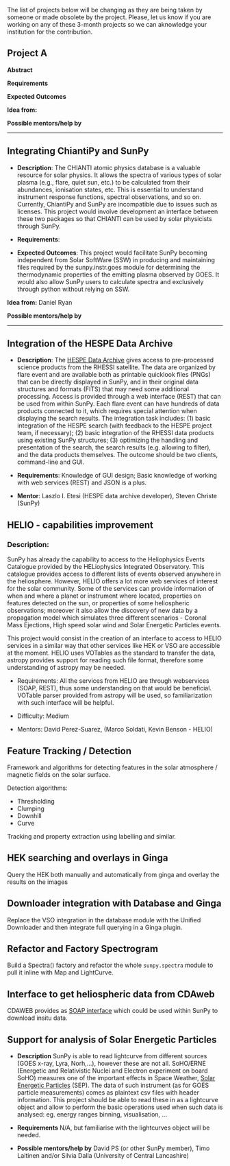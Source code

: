 The list of projects below will be changing as they are being taken by someone or made obsolete by the project.  Please, let us know if you are working on any of these 3-month projects so we can aknowledge your institution for the contribution.

## Project A
**Abstract**

**Requirements**

**Expected Outcomes**

**Idea from:**

**Possible mentors/help by**


***

## Integrating ChiantiPy and SunPy
* **Description**: The CHIANTI atomic physics database is a valuable resource for solar physics.  It allows the spectra of various types of solar plasma (e.g., flare, quiet sun, etc.) to be calculated from their abundances, ionisation states, etc.  This is essential to understand instrument response functions, spectral observations, and so on.
Currently, ChiantiPy and SunPy are incompatible due to issues such as licenses.  This project would involve development an interface between these two packages so that CHIANTI can be used by solar physicists through SunPy.

* **Requirements**:

* **Expected Outcomes**: This project would facilitate SunPy becoming independent from Solar SoftWare (SSW) in producing and maintaining files required by the sunpy.instr.goes module for determining the thermodynamic properties of the emitting plasma observed by GOES.  It would also allow SunPy users to calculate spectra and exclusively through python without relying on SSW.

**Idea from:** Daniel Ryan

**Possible mentors/help by**

***

## Integration of the HESPE Data Archive
* **Description**: The [HESPE Data Archive](http://hespe.eu/browser) gives access
to pre-processed science products from the RHESSI satellite. 
The data are organized by flare event and are available both as printable quicklook 
files (PNGs) that can be directly displayed in SunPy, and in their original data 
structures and formats (FITS) that may need some additional processing. 
Access is provided through a web interface (REST) that can be used from within SunPy. 
Each flare event can have hundreds of data products connected to it, which requires 
special attention when displaying the search results. 
The integration task includes: 
(1) basic integration of the HESPE search (with feedback to the HESPE project team,
if necessary); 
(2) basic integration of the RHESSI data products using existing SunPy structures; 
(3) optimizing the handling and presentation of the search, the search results 
(e.g. allowing to filter), and the data products themselves. 
The outcome should be two clients, command-line and GUI.

* **Requirements**: Knowledge of GUI design; Basic knowledge of working with web 
services (REST) and JSON is a plus.

* **Mentor**: Laszlo I. Etesi (HESPE data archive developer), Steven Christe (SunPy)

## HELIO - capabilities improvement

### Description:

SunPy has already the capability to access to the Heliophysics Events Catalogue provided by the HELiophysics Integrated Observatory.  This catalogue provides access to different lists of events observed anywhere in the heliosphere.  However, HELIO offers a lot more web services of interest for the solar community.  Some of the services can provide information of when and where a planet or instrument where located, properties on features detected on the sun, or properties of some heliospheric observations; moreover it also allow the discovery of new data by a propagation model which simulates three different scenarios - Coronal Mass Ejections, High speed solar wind and Solar Energetic Particles events.

This project would consist in the creation of an interface to access to HELIO services in a similar way that other services like HEK or VSO are accessible at the moment. HELIO uses VOTables as the standard to transfer the data, astropy provides support for reading such file format, therefore some understanding of astropy may be needed.   

* Requirements: All the services from HELIO are through webservices (SOAP, REST), thus some understanding on that would be beneficial. VOTable parser provided from astropy will be used, so familiarization with such interface will be helpful.

* Difficulty: Medium

* Mentors: David Perez-Suarez, (Marco Soldati, Kevin Benson - HELIO)

## Feature Tracking / Detection

Framework and algorithms for detecting features in the solar atmosphere / magnetic fields on the solar surface.

Detection algorithms:

* Thresholding
* Clumping
* Downhill
* Curve

Tracking and property extraction using labelling and similar. 

## HEK searching and overlays in Ginga

Query the HEK both manually and automatically from ginga and overlay the results on the images

## Downloader integration with Database and Ginga

Replace the VSO integration in the database module with the Unified Downloader and then integrate full querying in a Ginga plugin.

## Refactor and Factory Spectrogram

Build a Spectra() factory and refactor the whole `sunpy.spectra` module to pull it inline with Map and LightCurve.

## Interface to get heliospheric data from CDAweb

CDAWEB provides as [SOAP interface](http://cdaweb.gsfc.nasa.gov/WebServices/SOAP/) which could be used
within SunPy to download insitu data.

## Support for analysis of Solar Energetic Particles
* **Description** SunPy is able to read lightcurve from different sources (GOES x-ray, Lyra, Norh,...), however these are not all.
SoHO/ERNE (Energetic and Relativistic Nuclei and Electron experiment on board SoHO) measures
one of the important effects in Space Weather, [Solar Energetic Particles](https://en.wikipedia.org/wiki/Solar_energetic_particles) (SEP).
The data of such instrument (as for GOES particle measurements) comes as plaintext csv files with header information.
This project should be able to read these in as a lightcurve object and allow to perform the basic operations used
when such data is analysed: eg. energy ranges binning, visualisation, ...

* **Requirements** N/A, but familiarise with the lightcurves object will be needed.

* **Possible mentors/help by** David PS (or other SunPy member), Timo Laitinen and/or Silvia Dalla (University of Central Lancashire)
